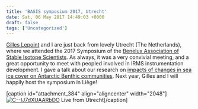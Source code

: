 ```yaml
---
title: 'BASIS symposium 2017, Utrecht'
date: Sat, 06 May 2017 14:49:03 +0000
draft: false
tags: ['Uncategorized']
---
```


[Gilles Lepoint](https://www.researchgate.net/profile/Gilles_Lepoint) and I are just back from lovely Utrecht (The Netherlands), where we attended the 2017 Symposium of the [Benelux Association of Stable Isotope Scientists](http://www.basis-online.eu/en/). As always, it was a very convivial meeting, and a great opportunity to meet with peopled involved in IRMS instrumentation development. I gave a talk about our research on [impacts of changes in sea ice cover on Antarctic Benthic communities](https://orbi.uliege.be/handle/2268/210019). Next year, Gilles and I will happily host the symposium in Liège!

\[caption id="attachment\_384" align="aligncenter" width="2048"\][![C--IJ7dXUAARbDO](https://loicnmichel.files.wordpress.com/2018/04/c-ij7dxuaarbdo.jpg)](https://loicnmichel.files.wordpress.com/2018/04/c-ij7dxuaarbdo.jpg) Live from Utrecht\[/caption\]